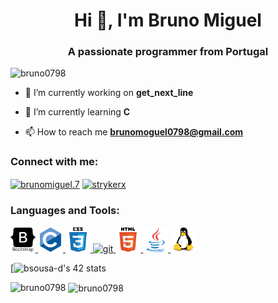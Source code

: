 <h1 align="center">Hi 👋, I'm Bruno Miguel</h1>
<h3 align="center">A passionate programmer from Portugal</h3>

<p align="left"> <img src="https://komarev.com/ghpvc/?username=bruno0798&label=Profile%20views&color=0e75b6&style=flat" alt="bruno0798" /> </p>

- 🔭 I’m currently working on **get_next_line**

- 🌱 I’m currently learning **C**

- 📫 How to reach me **brunomoguel0798@gmail.com**

<h3 align="left">Connect with me:</h3>
<p align="left">
<a href="https://instagram.com/brunomiguel.7" target="blank"><img align="center" src="https://raw.githubusercontent.com/rahuldkjain/github-profile-readme-generator/master/src/images/icons/Social/instagram.svg" alt="brunomiguel.7" height="30" width="40" /></a>
<a href="https://www.leetcode.com/strykerx" target="blank"><img align="center" src="https://raw.githubusercontent.com/rahuldkjain/github-profile-readme-generator/master/src/images/icons/Social/leet-code.svg" alt="strykerx" height="30" width="40" /></a>
</p>

<h3 align="left">Languages and Tools:</h3>
<p align="left"> <a href="https://getbootstrap.com" target="_blank" rel="noreferrer"> <img src="https://raw.githubusercontent.com/devicons/devicon/master/icons/bootstrap/bootstrap-plain-wordmark.svg" alt="bootstrap" width="40" height="40"/> </a> <a href="https://www.cprogramming.com/" target="_blank" rel="noreferrer"> <img src="https://raw.githubusercontent.com/devicons/devicon/master/icons/c/c-original.svg" alt="c" width="40" height="40"/> </a> <a href="https://www.w3schools.com/css/" target="_blank" rel="noreferrer"> <img src="https://raw.githubusercontent.com/devicons/devicon/master/icons/css3/css3-original-wordmark.svg" alt="css3" width="40" height="40"/> </a> <a href="https://git-scm.com/" target="_blank" rel="noreferrer"> <img src="https://www.vectorlogo.zone/logos/git-scm/git-scm-icon.svg" alt="git" width="40" height="40"/> </a> <a href="https://www.w3.org/html/" target="_blank" rel="noreferrer"> <img src="https://raw.githubusercontent.com/devicons/devicon/master/icons/html5/html5-original-wordmark.svg" alt="html5" width="40" height="40"/> </a> <a href="https://www.java.com" target="_blank" rel="noreferrer"> <img src="https://raw.githubusercontent.com/devicons/devicon/master/icons/java/java-original.svg" alt="java" width="40" height="40"/> </a> <a href="https://www.linux.org/" target="_blank" rel="noreferrer"> <img src="https://raw.githubusercontent.com/devicons/devicon/master/icons/linux/linux-original.svg" alt="linux" width="40" height="40"/> </a> </p>

[![bsousa-d's 42 stats](https://badge.mediaplus.ma/binary/bsousa-d)

<p><img align="left" src="https://github-readme-stats.vercel.app/api/top-langs?username=bruno0798&show_icons=true&locale=en&layout=compact" alt="bruno0798" /></p>

<p>&nbsp;<img align="center" src="https://github-readme-stats.vercel.app/api?username=bruno0798&show_icons=true&locale=en" alt="bruno0798" /></p>
